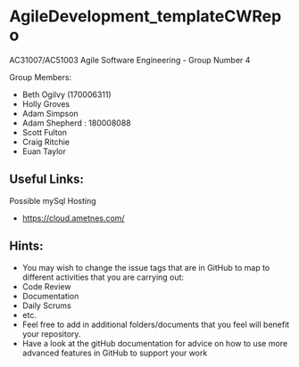 # AgileDevelopment_templateCWRepo
AC31007/AC51003 Agile Software Engineering - Group Number 4

Group Members:
- Beth Ogilvy (170006311)
- Holly Groves
- Adam Simpson
- Adam Shepherd : 180008088
- Scott Fulton
- Craig Ritchie
- Euan Taylor

## Useful Links:
Possible mySql Hosting
 - https://cloud.ametnes.com/
  

## Hints:
- You may wish to change the issue tags that are in GitHub to map to different activities that you are carrying out:
 - Code Review
 - Documentation
 - Daily Scrums
 - etc.
- Feel free to add in additional folders/documents that you feel will benefit your repository.
- Have a look at the gitHub documentation for advice on how to use more advanced features in GitHub to support your work
